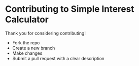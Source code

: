 # Contributing to Simple Interest Calculator

Thank you for considering contributing!

- Fork the repo
- Create a new branch
- Make changes
- Submit a pull request with a clear description
